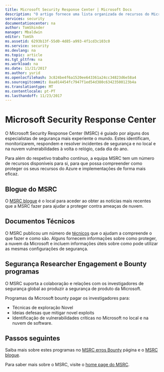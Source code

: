```yaml
---
title: Microsoft Security Response Center | Microsoft Docs
description: "O artigo fornece uma lista organizada de recursos do Microsoft Security Response Center (MSRC) que pode ser utilizado para obter mais informações sobre MSRC práticas e recomendações."
services: security
documentationcenter: na
author: TomShinder
manager: Mbaldwin
editor: TomSh
ms.assetid: 6293b13f-55d0-4d85-a993-4f1cd3c103c0
ms.service: security
ms.devlang: na
ms.topic: article
ms.tgt_pltfrm: na
ms.workload: na
ms.date: 11/21/2017
ms.author: yurid
ms.openlocfilehash: 3c824be4f6a1520ee643361a24cc34823d6e58a4
ms.sourcegitcommit: 8aa014454fc7947f1ed54d380c63423500123b4a
ms.translationtype: MT
ms.contentlocale: pt-PT
ms.lasthandoff: 11/23/2017
---
```

# <a name="microsoft-security-response-center"></a>Microsoft Security Response Center
O Microsoft Security Response Center (MSRC) é guiado por alguns dos especialistas de segurança mais experiente o mundo. Estes identificam, monitorizarem, respondem e resolver incidentes de segurança e no local e na nuvem vulnerabilidades à volta o relógio, cada dia do ano.

Para além do respetivo trabalho contínuo, a equipa MSRC tem um número de recursos disponíveis para si, para que possa compreender como proteger os seus recursos do Azure e implementações de forma mais eficaz.

## <a name="the-msrc-blog"></a>Blogue do MSRC
O [MSRC blogue](https://blogs.technet.microsoft.com/msrc/) é o local para aceder ao obter as notícias mais recentes que a MSRC fazer para ajudar a proteger contra ameaças de nuvem.

## <a name="white-papers"></a>Documentos Técnicos
O MSRC publicou um número de [técnicos](https://technet.microsoft.com/library/bb969102.aspx) que o ajudam a compreende o que fazer e como são. Alguns fornecem informações sobre como proteger, a nuvem da Microsoft e incluem informações úteis sobre como pode utilizar as mesmas configurações de segurança.

## <a name="security-researcher-engagement-and-bounty-programs"></a>Segurança Researcher Engagement e Bounty programas
O MSRC suporta a colaboração e relações com os investigadores de segurança global ao produzir a segurança de produto da Microsoft.

Programas da Microsoft bounty pagar os investigadores para:
- Técnicas de exploração Novel
- Ideias defesas que mitigar novel exploits
- Identificação de vulnerabilidades críticas no Microsoft no local e na nuvem de software.

## <a name="next-steps"></a>Passos seguintes

Saiba mais sobre estes programas no [MSRC erros Bounty](https://technet.microsoft.com/security/dn425036) página e o [MSRC blogue](https://blogs.technet.microsoft.com/msrc/).

Para saber mais sobre o MSRC, visite o [home page do MSRC](https://technet.microsoft.com/library/dn440717.aspx).
